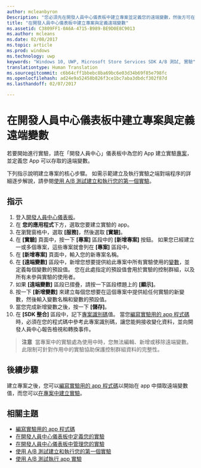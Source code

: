 ```yaml
---
author: mcleanbyron
Description: "您必須先在開發人員中心儀表板中建立專案並定義您的遠端變數，然後方可在通用 Windows 平台 (UWP) app 中運用 A/B 測試執行實驗。"
title: "在開發人員中心儀表板中建立專案與定義遠端變數"
ms.assetid: C3809FF1-0A6A-4715-B989-BE9D0E8C9013
ms.author: mcleans
ms.date: 02/08/2017
ms.topic: article
ms.prod: windows
ms.technology: uwp
keywords: "Windows 10, UWP, Microsoft Store Services SDK A/B 測試, 實驗"
translationtype: Human Translation
ms.sourcegitcommit: c6b64cff1bbebc8ba69bc6e03d34b69f85e798fc
ms.openlocfilehash: ad24e9a52458b826f3ce1bc7aba3dbdcf302f87d
ms.lasthandoff: 02/07/2017

---
```


# <a name="create-a-project-and-define-remote-variables-in-the-dev-center-dashboard"></a>在開發人員中心儀表板中建立專案與定義遠端變數

若要開始進行實驗，請在「開發人員中心」儀表板中為您的 App 建立實驗[專案](run-app-experiments-with-a-b-testing.md#terms)，並定義您 App 可以存取的遠端變數。

下列指示說明建立專案的核心步驟。 如需示範建立及執行實驗之端對端程序的詳細逐步解說，請參閱[使用 A/B 測試建立和執行您的第一個實驗](create-and-run-your-first-experiment-with-a-b-testing.md)。

## <a name="instructions"></a>指示

1. 登入[開發人員中心儀表板](https://dev.windows.com/overview)。
2. 在 **您的應用程式**下方，選取您要建立實驗的 app。
3. 在瀏覽窗格中，選取 **\[服務\]**，然後選取 **\[實驗\]**。
4. 在 **\[實驗\]** 頁面中，按一下 **\[專案\]** 區段中的 **\[新增專案\]** 按鈕。 如果您已經建立一或多個專案，這些專案就會列在 **\[專案\]** 區段中。
5. 在 **\[新增專案\]** 頁面中，輸入您的新專案名稱。
6. 在 **\[遠端變數\]** 區段中，新增您想要提供給此專案中所有實驗使用的[變數](run-app-experiments-with-a-b-testing.md#terms)，並定義每個變數的預設值。 您在此處指定的預設值會用於實驗的控制群組，以及所有未參與實驗的使用者。
  1. 如果 **\[遠端變數\]** 區段已摺疊，請按一下區段標題上的 **\[顯示\]**。
  2. 按一下 **\[新增變數\]** 來建立每個您想要在這個專案中提供給任何實驗的新變數，然後輸入變數名稱和變數的預設值。
  3. 當您完成新增變數之後，按一下 **\[儲存\]**。
3. 在 **\[SDK 整合\]** 區段中，記下[專案識別碼](run-app-experiments-with-a-b-testing.md#terms)值。 當您[編寫實驗用的 app 程式碼](code-your-experiment-in-your-app.md)時，必須在您的程式碼中參考此專案識別碼，讓您能夠接收變化資料，並向開發人員中心報告檢視和轉換事件。

>**注意**&nbsp;&nbsp;當專案中的實驗處為使用中時，您無法編輯、新增或移除遠端變數。 此限制可針對作用中的實驗協助保護控制群組資料的完整性。


## <a name="next-steps"></a>後續步驟

建立專案之後，您可以[編寫實驗用的 app 程式碼](code-your-experiment-in-your-app.md)以開始在 app 中擷取遠端變數值，而您可以[在專案中建立實驗](define-your-experiment-in-the-dev-center-dashboard.md)。

## <a name="related-topics"></a>相關主題

* [編寫實驗用的 app 程式碼](code-your-experiment-in-your-app.md)
* [在開發人員中心儀表板中定義您的實驗](define-your-experiment-in-the-dev-center-dashboard.md)
* [在開發人員中心儀表板中管理您的實驗](manage-your-experiment.md)
* [使用 A/B 測試建立和執行您的第一個實驗](create-and-run-your-first-experiment-with-a-b-testing.md)
* [使用 A/B 測試執行 app 實驗](run-app-experiments-with-a-b-testing.md)

